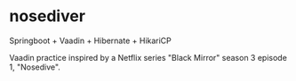 # nosediver
Springboot + Vaadin + Hibernate + HikariCP

Vaadin practice inspired by a Netflix series "Black Mirror" season 3 episode 1, "Nosedive".
